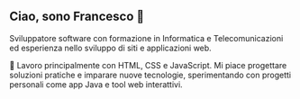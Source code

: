 ## Ciao, sono Francesco 👋

Sviluppatore software con formazione in Informatica e Telecomunicazioni ed esperienza nello sviluppo di siti e applicazioni web.

🔧 Lavoro principalmente con HTML, CSS e JavaScript.
Mi piace progettare soluzioni pratiche e imparare nuove tecnologie, sperimentando con progetti personali come app Java e tool web interattivi.
